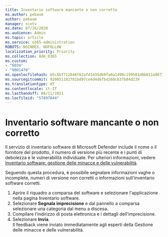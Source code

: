 ```yaml
---
title: Inventario software mancante o non corretto
ms.author: pebaum
author: pebaum
manager: scotv
ms.date: 07/16/2020
ms.audience: Admin
ms.topic: article
ms.service: o365-administration
ROBOTS: NOINDEX, NOFOLLOW
localization_priority: Priority
ms.collection: Adm_O365
ms.custom:
- "6034"
- "9001470"
ms.openlocfilehash: b5c5bf712846f62afd1435db9fa0a1490c199501d0b011e867103516770fcbfd
ms.sourcegitcommit: 920051182781bd97ce4d4d6fbd268cb37b84d239
ms.translationtype: HT
ms.contentlocale: it-IT
ms.lasthandoff: 08/11/2021
ms.locfileid: "57897644"
---
```

# <a name="software-inventory-is-missing-or-inaccurate"></a>Inventario software mancante o non corretto

Il servizio di inventario software di Microsoft Defender include il nome o il fornitore del prodotto, il numero di versione più recente e i punti di debolezza e le vulnerabilità individuate. Per ulteriori informazioni, vedere [Inventario software: gestione delle minacce e delle vulnerabilità](https://docs.microsoft.com/windows/security/threat-protection/microsoft-defender-atp/tvm-software-inventory).

Seguendo questa procedura, è possibile segnalare informazioni vaghe o incomplete, numeri di versione non corretti o informazioni sull'inventario software corretti.  

1. Aprire il riquadro a comparsa del software e selezionare l'applicazione nella pagina Inventario software.
2. Selezionare **Segnala imprecisione** e dal pannello a comparsa selezionare una categoria dal menu a discesa.
3. Compilare l'indirizzo di posta elettronica e i dettagli dell'imprecisione.
4. Selezionare **Invia**.</br>
    Il feedback viene inviato immediatamente agli esperti della Gestione delle minacce e delle vulnerabilità.